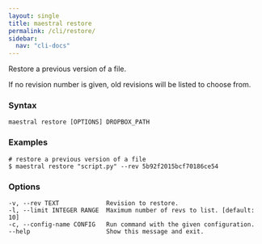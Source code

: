 ```yaml
---
layout: single
title: maestral restore
permalink: /cli/restore/
sidebar:
  nav: "cli-docs"
---
```


Restore a previous version of a file.

If no revision number is given, old revisions will be listed to choose from.

### Syntax

```
maestral restore [OPTIONS] DROPBOX_PATH
```

### Examples

```shell
# restore a previous version of a file
$ maestral restore "script.py" --rev 5b92f2015bcf70186ce54
```

### Options

```
-v, --rev TEXT             Revision to restore.
-l, --limit INTEGER RANGE  Maximum number of revs to list. [default: 10]
-c, --config-name CONFIG   Run command with the given configuration.
--help                     Show this message and exit.
```
